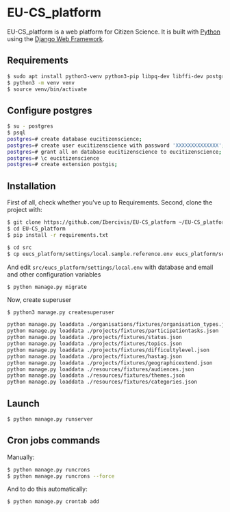 


# EU-CS_platform

EU-CS_platform is a web platform for Citizen Science. It is built with [Python][0] using the [Django Web Framework][1].

## Requirements

```bash
$ sudo apt install python3-venv python3-pip libpq-dev libffi-dev postgresql postgresql-10-postgis-2.4 gettext
$ python3 -m venv venv
$ source venv/bin/activate
```

## Configure postgres

```bash
$ su - postgres
$ psql
postgres=# create database eucitizenscience;
postgres=# create user eucitizenscience with password 'XXXXXXXXXXXXXX';
postgres=# grant all on database eucitizenscience to eucitizenscience;
postgres=# \c eucitizenscience
postgres=# create extension postgis;
```

## Installation

First of all, check whether you've up to Requirements.
Second, clone the project with:

```bash
$ git clone https://github.com/Ibercivis/EU-CS_platform ~/EU-CS_platform
$ cd EU-CS_platform
$ pip install -r requirements.txt
```
    
```bash
$ cd src
$ cp eucs_platform/settings/local.sample.reference.env eucs_platform/settings/local.env
```

And edit `src/eucs_platform/settings/local.env` with database and email and other configuration variables

```bash
$ python manage.py migrate
```

Now, create superuser
```
$ python3 manage.py createsuperuser
```

```bash
python manage.py loaddata ./organisations/fixtures/organisation_types.json
python manage.py loaddata ./projects/fixtures/participationtasks.json
python manage.py loaddata ./projects/fixtures/status.json
python manage.py loaddata ./projects/fixtures/topics.json
python manage.py loaddata ./projects/fixtures/difficultylevel.json
python manage.py loaddata ./projects/fixtures/hastag.json
python manage.py loaddata ./projects/fixtures/geographicextend.json
python manage.py loaddata ./resources/fixtures/audiences.json
python manage.py loaddata ./resources/fixtures/themes.json
python manage.py loaddata ./resources/fixtures/categories.json
```


## Launch
```bash
$ python manage.py runserver
```

## Cron jobs commands

Manually:

```bash
$ python manage.py runcrons
$ python manage.py runcrons --force
```

And to do this automatically:

```bash
$ python manage.py crontab add
```


[0]: https://www.python.org/
[1]: https://www.djangoproject.com/
